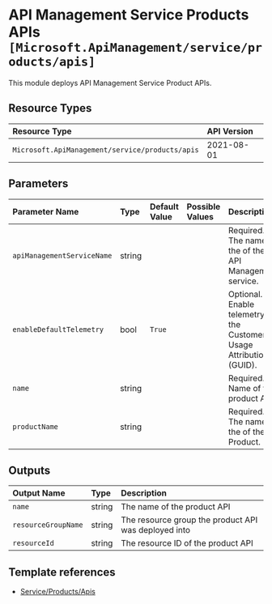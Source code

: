 # API Management Service Products APIs `[Microsoft.ApiManagement/service/products/apis]`

This module deploys API Management Service Product APIs.

## Resource Types

| Resource Type | API Version |
| :-- | :-- |
| `Microsoft.ApiManagement/service/products/apis` | 2021-08-01 |

## Parameters

| Parameter Name | Type | Default Value | Possible Values | Description |
| :-- | :-- | :-- | :-- | :-- |
| `apiManagementServiceName` | string |  |  | Required. The name of the of the API Management service. |
| `enableDefaultTelemetry` | bool | `True` |  | Optional. Enable telemetry via the Customer Usage Attribution ID (GUID). |
| `name` | string |  |  | Required. Name of the product API. |
| `productName` | string |  |  | Required. The name of the of the Product. |

## Outputs

| Output Name | Type | Description |
| :-- | :-- | :-- |
| `name` | string | The name of the product API |
| `resourceGroupName` | string | The resource group the product API was deployed into |
| `resourceId` | string | The resource ID of the product API |

## Template references

- [Service/Products/Apis](https://docs.microsoft.com/en-us/azure/templates/Microsoft.ApiManagement/2021-08-01/service/products/apis)
